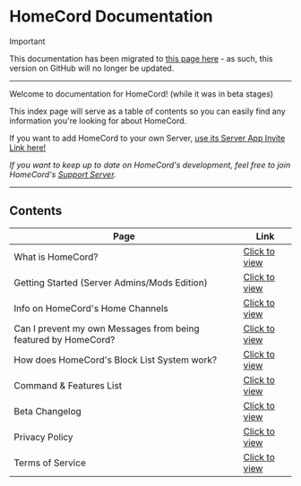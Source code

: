 # HomeCord Documentation

> [!IMPORTANT]
> This documentation has been migrated to [this page here](https://homecord.gitbook.io/docs) - as such, this version on GitHub will no longer be updated.

---

Welcome to documentation for HomeCord! (while it was in beta stages)

This index page will serve as a table of contents so you can easily find any information you're looking for about HomeCord.

If you want to add HomeCord to your own Server, [use its Server App Invite Link here!](https://discord.com/oauth2/authorize?client_id=1156152328290840606&permissions=537250896&scope=applications.commands+bot)

*If you want to keep up to date on HomeCord's development, feel free to join HomeCord's [Support Server](https://discord.gg/BdXQjkADgd).*

---

## Contents

| Page | Link |
|------|------|
| What is HomeCord? | [Click to view](https://github.com/HomeCord/homecord-docs/blob/main/info/what_is_homecord.md) |
| Getting Started (Server Admins/Mods Edition) | [Click to view](https://github.com/HomeCord/homecord-docs/blob/main/info/getting_started_for_admins.md) |
| Info on HomeCord's Home Channels | [Click to view](https://github.com/HomeCord/homecord-docs/blob/main/info/home_channel_info.md) |
| Can I prevent my own Messages from being featured by HomeCord? | [Click to view](https://github.com/HomeCord/homecord-docs/blob/main/info/prevent_own_messages_from_being_featured.md) |
| How does HomeCord's Block List System work? | [Click to view](https://github.com/HomeCord/homecord-docs/blob/main/info/blocklist.md) |
| Command & Features List | [Click to view](https://github.com/HomeCord/homecord-docs/blob/main/info/command_list.md) |
| Beta Changelog | [Click to view](https://github.com/HomeCord/homecord-docs/blob/main/CHANGELOG.md) |
| Privacy Policy | [Click to view](https://github.com/HomeCord/homecord-docs/blob/main/PRIVACY_POLICY.md) |
| Terms of Service | [Click to view](https://github.com/HomeCord/homecord-docs/blob/main/TERMS_OF_SERVICE.md) |
